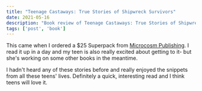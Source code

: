 ```yaml
---
title: "Teenage Castaways: True Stories of Shipwreck Survivors"
date: 2021-05-16
description: "Book review of Teenage Castaways: True Stories of Shipwreck Survivors by Elly Blue"
tags: ['post', 'book']
---
```

This came when I ordered a $25 Superpack from [Microcosm Publishing](https://microcosmpublishing.com/). 
I read it up in a day and my teen is also really excited about getting to it- but she's working on some other books in the meantime.

I hadn't heard any of these stories before and really enjoyed the snippets from all these teens' lives.
Definitely a quick, interesting read and I think teens will love it. 
